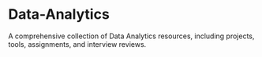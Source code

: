 # Data-Analytics
A comprehensive collection of Data Analytics resources, including projects, tools, assignments, and interview reviews.
